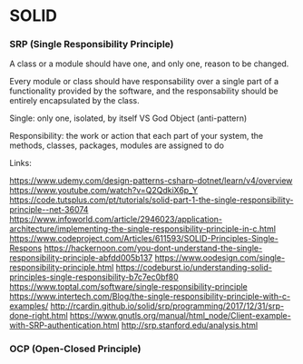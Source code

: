 # SOLID


### SRP (Single Responsibility Principle)

A class or a module should have one, and only one, reason to be changed.

Every module or class should have responsability over a single part of a functionality provided by the software, and the responsability should be entirely encapsulated by the class.

Single: only one, isolated, by itself VS God Object (anti-pattern)

Responsibility: the work or action that each part of your system, the methods, classes, packages, modules are assigned to do

Links:

https://www.udemy.com/design-patterns-csharp-dotnet/learn/v4/overview
https://www.youtube.com/watch?v=Q2QdkiX6p_Y
https://code.tutsplus.com/pt/tutorials/solid-part-1-the-single-responsibility-principle--net-36074
https://www.infoworld.com/article/2946023/application-architecture/implementing-the-single-responsibility-principle-in-c.html
https://www.codeproject.com/Articles/611593/SOLID-Principles-Single-Respons
https://hackernoon.com/you-dont-understand-the-single-responsibility-principle-abfdd005b137
https://www.oodesign.com/single-responsibility-principle.html
https://codeburst.io/understanding-solid-principles-single-responsibility-b7c7ec0bf80
https://www.toptal.com/software/single-responsibility-principle
https://www.intertech.com/Blog/the-single-responsibility-principle-with-c-examples/
http://rcardin.github.io/solid/srp/programming/2017/12/31/srp-done-right.html
https://www.gnutls.org/manual/html_node/Client-example-with-SRP-authentication.html
http://srp.stanford.edu/analysis.html

### OCP (Open-Closed Principle)
